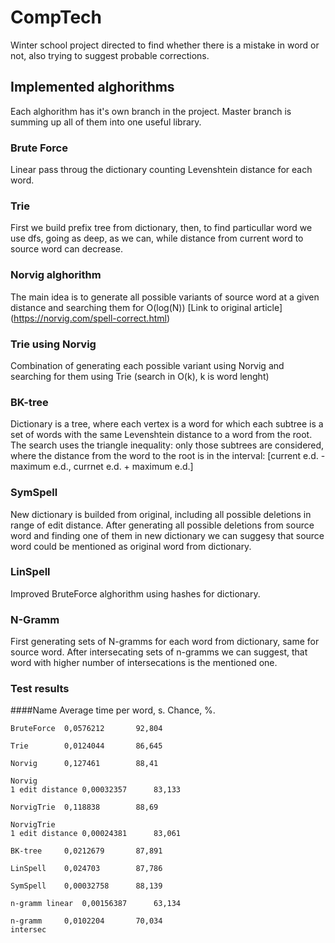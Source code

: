 # CompTech
Winter school project directed to find whether there is a mistake in word or not, also trying to suggest probable corrections.

## Implemented alghorithms
Each alghorithm has it's own branch in the project.
Master branch is summing up all of them into one useful library.

### Brute Force
Linear pass throug the dictionary counting Levenshtein distance for each word.

### Trie
First we build prefix tree from dictionary, then, to find particullar word we use dfs, going as deep, as we can, while distance from current word to source word can decrease.

### Norvig alghorithm
The main idea is to generate all possible variants of source word at a given distance and searching them for O(log(N))
[Link to original article] (https://norvig.com/spell-correct.html)

### Trie using Norvig
Combination of generating each possible variant using Norvig and searching for them using Trie (search in O(k), k is word lenght)

### BK-tree
Dictionary is a tree, where each vertex is a word for which each subtree is a set of words with the same Levenshtein distance to a word from the root.
The search uses the triangle inequality: only those subtrees are considered, where the distance from the word to the root is in the interval:
[current e.d. - maximum e.d., currnet e.d. + maximum e.d.]

### SymSpell
New dictionary is builded from original, including all possible deletions in range of edit distance.
After generating all possible deletions from source word and finding one of them in new dictionary we can suggesy that source word could be mentioned as original word from dictionary.

### LinSpell
Improved BruteForce alghorithm using hashes for dictionary.

### N-Gramm
First generating sets of N-gramms for each word from dictionary, same for source word. After intersecating sets of n-gramms we can suggest, that word with higher number of intersecations is the 
mentioned one.


### Test results

####Name	Average time per word, s.	Chance, %.
```
BruteForce	0,0576212		92,804
		
Trie		0,0124044		86,645
		
Norvig		0,127461		88,41

Norvig 
1 edit distance	0,00032357		83,133
		
NorvigTrie	0,118838		88,69

NorvigTrie
1 edit distance	0,00024381		83,061
		
BK-tree		0,0212679		87,891
		
LinSpell	0,024703		87,786
		
SymSpell	0,00032758		88,139
		
n-gramm linear	0,00156387		63,134

n-gramm		0,0102204		70,034
intersec		
```
